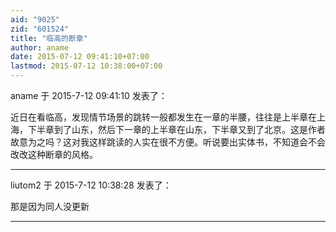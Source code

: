 ```yaml
---
aid: "9025"
zid: "601524"
title: "临高的断章"
author: aname
date: 2015-07-12 09:41:10+07:00
lastmod: 2015-07-12 10:38:00+07:00
---
```


aname 于 2015-7-12 09:41:10 发表了：

近日在看临高，发现情节场景的跳转一般都发生在一章的半腰，往往是上半章在上海，下半章到了山东，然后下一章的上半章在山东，下半章又到了北京。这是作者故意为之吗？这对我这样跳读的人实在很不方便。听说要出实体书，不知道会不会改改这种断章的风格。

---

liutom2 于 2015-7-12 10:38:28 发表了：

那是因为同人没更新

---
